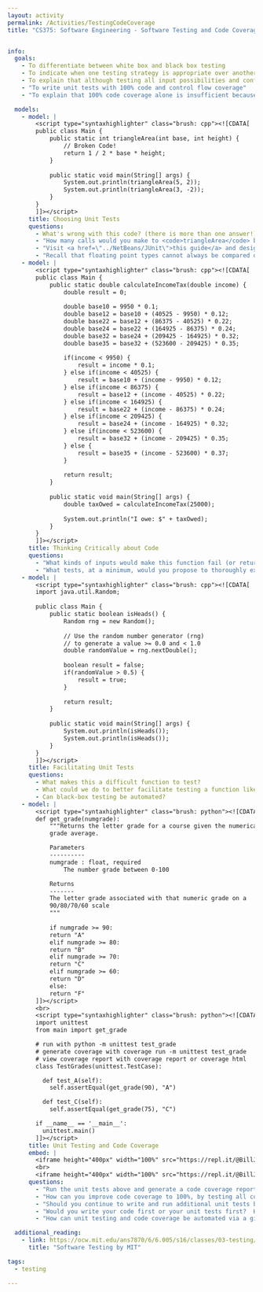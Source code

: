 ```yaml
---
layout: activity
permalink: /Activities/TestingCodeCoverage
title: "CS375: Software Engineering - Software Testing and Code Coverage"


info:
  goals:
    - To differentiate between white box and black box testing
    - To indicate when one testing strategy is appropriate over another
    - To explain that although testing all input possibilities and configurations is impossible, achieving good code coverage with heterogeneous inputs is a best practice
    - "To write unit tests with 100% code and control flow coverage"
    - "To explain that 100% code coverage alone is insufficient because different inputs may exercise those branches differently"

  models:
    - model: |
        <script type="syntaxhighlighter" class="brush: cpp"><![CDATA[
        public class Main {            
            public static int triangleArea(int base, int height) {
                // Broken Code!
                return 1 / 2 * base * height;
            }
            
            public static void main(String[] args) {
                System.out.println(triangleArea(5, 2));
                System.out.println(triangleArea(3, -2));
            }
        }
        ]]></script>      
      title: Choosing Unit Tests
      questions:
        - What's wrong with this code? (there is more than one answer!)
        - "How many calls would you make to <code>triangleArea</code> before you decide that it is &quot;passing?&quot;  What parameter inputs would you supply to those calls?"
        - "Visit <a href=\"../NetBeans/JUnit\">this guide</a> and design a unit test for <code>triangleArea</code>.  You can just write the code in your notes: there is no need to compile or execute it now (we will do this in lab instead!)."
        - "Recall that floating point types cannot always be compared directly for equality, due to rounding and precision limitations.  Change this program to use <code>double</code> data types, and re-generate unit tests for it.  Where do you think a floating point tolerance can be added with the <code>assertEquals</code> function?"
    - model: |
        <script type="syntaxhighlighter" class="brush: cpp"><![CDATA[
        public class Main {            
            public static double calculateIncomeTax(double income) {
                double result = 0;
                
                double base10 = 9950 * 0.1;
                double base12 = base10 + (40525 - 9950) * 0.12;
                double base22 = base12 + (86375 - 40525) * 0.22;
                double base24 = base22 + (164925 - 86375) * 0.24;
                double base32 = base24 + (209425 - 164925) * 0.32;
                double base35 = base32 + (523600 - 209425) * 0.35;
                
                if(income < 9950) {
                    result = income * 0.1;
                } else if(income < 40525) {
                    result = base10 + (income - 9950) * 0.12;
                } else if(income < 86375) {
                    result = base12 + (income - 40525) * 0.22;
                } else if(income < 164925) {
                    result = base22 + (income - 86375) * 0.24;
                } else if(income < 209425) {
                    result = base24 + (income - 164925) * 0.32;
                } else if(income < 523600) {
                    result = base32 + (income - 209425) * 0.35;
                } else {
                    result = base35 + (income - 523600) * 0.37;
                }
                
                return result;
            }
            
            public static void main(String[] args) {
                double taxOwed = calculateIncomeTax(25000);
                
                System.out.println("I owe: $" + taxOwed);
            }
        }
        ]]></script>                   
      title: Thinking Critically about Code
      questions:
        - "What kinds of inputs would make this function fail (or return values that don't make sense)?  What can you do about this?"
        - "What tests, at a minimum, would you propose to thoroughly exercise this function?"
    - model: |
        <script type="syntaxhighlighter" class="brush: cpp"><![CDATA[
        import java.util.Random;
        
        public class Main {            
            public static boolean isHeads() {
                Random rng = new Random();
                
                // Use the random number generator (rng)
                // to generate a value >= 0.0 and < 1.0
                double randomValue = rng.nextDouble();
                
                boolean result = false;
                if(randomValue > 0.5) {
                    result = true;
                } 
                
                return result;
            }
            
            public static void main(String[] args) {
                System.out.println(isHeads());
                System.out.println(isHeads());
            }
        }
        ]]></script>          
      title: Facilitating Unit Tests      
      questions:
        - What makes this a difficult function to test? 
        - What could we do to better facilitate testing a function like this?  For example, how might running the program and evaluating the output be helpful?
        - Can black-box testing be automated?
    - model: |
        <script type="syntaxhighlighter" class="brush: python"><![CDATA[
        def get_grade(numgrade):
            """Returns the letter grade for a course given the numerical   
            grade average.

            Parameters
            ----------
            numgrade : float, required
                The number grade between 0-100

            Returns
            -------
            The letter grade associated with that numeric grade on a 
            90/80/70/60 scale
            """
            
            if numgrade >= 90:
            return "A"
            elif numgrade >= 80:
            return "B"
            elif numgrade >= 70:
            return "C"
            elif numgrade >= 60:
            return "D"
            else:
            return "F"
        ]]></script>
        <br>
        <script type="syntaxhighlighter" class="brush: python"><![CDATA[
        import unittest
        from main import get_grade

        # run with python -m unittest test_grade
        # generate coverage with coverage run -m unittest test_grade
        # view coverage report with coverage report or coverage html
        class TestGrades(unittest.TestCase):

          def test_A(self):
            self.assertEqual(get_grade(90), "A")

          def test_C(self):
            self.assertEqual(get_grade(75), "C")

        if __name__ == '__main__':
          unittest.main()
        ]]></script>        
      title: Unit Testing and Code Coverage
      embed: |
        <iframe height="400px" width="100%" src="https://repl.it/@BillJr99/PyTestingAndCoverage?lite=true" scrolling="no" frameborder="no" allowtransparency="true" allowfullscreen="true" sandbox="allow-forms allow-pointer-lock allow-popups allow-same-origin allow-scripts allow-modals"></iframe>     
        <br>
        <iframe height="400px" width="100%" src="https://repl.it/@BillJr99/GithubWorkflowPythonTestExample?lite=true" scrolling="no" frameborder="no" allowtransparency="true" allowfullscreen="true" sandbox="allow-forms allow-pointer-lock allow-popups allow-same-origin allow-scripts allow-modals"></iframe> 
      questions:
        - "Run the unit tests above and generate a code coverage report."
        - "How can you improve code coverage to 100%, by testing all code branches?"
        - "Should you continue to write and run additional unit tests beyond 100% code coverage?  Give an example of why this might be necessary."
        - "Would you write your code first or your unit tests first?  How might it help to write your unit tests before writing the code?"
        - "How can unit testing and code coverage be automated via a github workflow?  When would unit testing be executed?"

  additional_reading:
    - link: https://ocw.mit.edu/ans7870/6/6.005/s16/classes/03-testing/#blackbox_and_whitebox_testing
      title: "Software Testing by MIT"

tags:
  - testing

---
```


